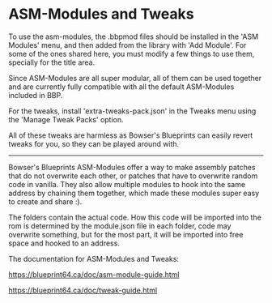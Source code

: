 # ASM-Modules and Tweaks
To use the asm-modules, the .bbpmod files should be installed in the 'ASM Modules' menu, and then added from the library with 'Add Module'.
For some of the ones shared here, you must modify a few things to use them, specially for the title area.

Since ASM-Modules are all super modular, all of them can be used together and are currently fully compatible with all the default ASM-Modules included in BBP.

For the tweaks, install 'extra-tweaks-pack.json' in the Tweaks menu using the 'Manage Tweak Packs' option.

All of these tweaks are harmless as Bowser's Blueprints can easily revert tweaks for you, so they can be played around with.


__________________________
Bowser's Blueprints ASM-Modules offer a way to make assembly patches that do not overwrite each other, or patches that have to overwrite random code in vanilla. They also allow multiple modules to hook into the same address by chaining them together, which made these modules super easy to create and share :).

The folders contain the actual code. How this code will be imported into the rom is determined by the module.json file in each folder, code may overwrite something, but for the most part, it will be imported into free space and hooked to an address.

The documentation for ASM-Modules and Tweaks:

https://blueprint64.ca/doc/asm-module-guide.html

https://blueprint64.ca/doc/tweak-guide.html
